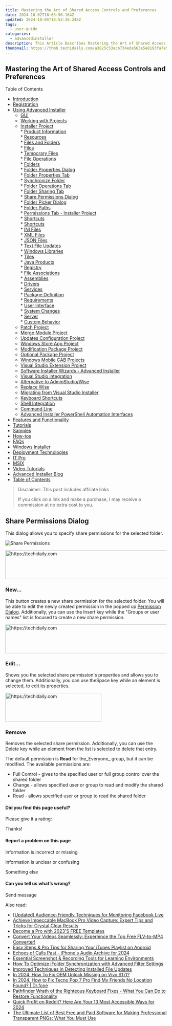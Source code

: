 ```yaml
---
title: Mastering the Art of Shared Access Controls and Preferences
date: 2024-10-02T18:03:50.164Z
updated: 2024-10-05T18:52:28.248Z
tags:
  - user-guide
categories:
  - advancedinstaller
description: This Article Describes Mastering the Art of Shared Access Controls and Preferences
thumbnail: https://thmb.techidaily.com/a3825c53acb734eda563e5e8193fa7e586da129de2b915844ef28bdfbf11f7f0.jpg
---
```


## Mastering the Art of Shared Access Controls and Preferences

Table of Contents

* [Introduction](https://tools.techidaily.com/advancedinstaller/products/)
* [Registration](https://tools.techidaily.com/advancedinstaller/products/)
* [Using Advanced Installer](https://tools.techidaily.com/advancedinstaller/products/)  
   * [GUI](https://tools.techidaily.com/advancedinstaller/products/)  
   * [Working with Projects](https://tools.techidaily.com/advancedinstaller/products/)  
   * [Installer Project](https://tools.techidaily.com/advancedinstaller/products/)  
         * [Product Information](https://tools.techidaily.com/advancedinstaller/products/)  
         * [Resources](https://tools.techidaily.com/advancedinstaller/products/)  
                  * [Files and Folders](https://tools.techidaily.com/advancedinstaller/products/)  
                              * [Files](https://tools.techidaily.com/advancedinstaller/products/)  
                              * [Temporary Files](https://tools.techidaily.com/advancedinstaller/products/)  
                              * [File Operations](https://tools.techidaily.com/advancedinstaller/products/)  
                              * [Folders](https://tools.techidaily.com/advancedinstaller/products/)  
                                             * [Folder Properties Dialog](https://tools.techidaily.com/advancedinstaller/products/)  
                                                               * [Folder Properties Tab](https://tools.techidaily.com/advancedinstaller/products/)  
                                                               * [Synchronize Folder](https://tools.techidaily.com/advancedinstaller/products/)  
                                                               * [Folder Operations Tab](https://tools.techidaily.com/advancedinstaller/products/)  
                                                               * [Folder Sharing Tab](https://tools.techidaily.com/advancedinstaller/products/)  
                                                                                    * [Share Permissions Dialog](https://tools.techidaily.com/advancedinstaller/products/)  
                                             * [Folder Picker Dialog](https://tools.techidaily.com/advancedinstaller/products/)  
                                             * [Folder Paths](https://tools.techidaily.com/advancedinstaller/products/)  
                              * [Permissions Tab - Installer Project](https://tools.techidaily.com/advancedinstaller/products/)  
                              * [Shortcuts](https://tools.techidaily.com/advancedinstaller/products/)  
                              * [Shortcuts](https://tools.techidaily.com/advancedinstaller/products/)  
                              * [INI Files](https://tools.techidaily.com/advancedinstaller/products/)  
                              * [XML Files](https://tools.techidaily.com/advancedinstaller/products/)  
                              * [JSON Files](https://tools.techidaily.com/advancedinstaller/products/)  
                              * [Text File Updates](https://tools.techidaily.com/advancedinstaller/products/)  
                              * [Windows Libraries](https://tools.techidaily.com/advancedinstaller/products/)  
                  * [Tiles](https://tools.techidaily.com/advancedinstaller/products/)  
                  * [Java Products](https://tools.techidaily.com/advancedinstaller/products/)  
                  * [Registry](https://tools.techidaily.com/advancedinstaller/products/)  
                  * [File Associations](https://tools.techidaily.com/advancedinstaller/products/)  
                  * [Assemblies](https://tools.techidaily.com/advancedinstaller/products/)  
                  * [Drivers](https://tools.techidaily.com/advancedinstaller/products/)  
                  * [Services](https://tools.techidaily.com/advancedinstaller/products/)  
         * [Package Definition](https://tools.techidaily.com/advancedinstaller/products/)  
         * [Requirements](https://tools.techidaily.com/advancedinstaller/products/)  
         * [User Interface](https://tools.techidaily.com/advancedinstaller/products/)  
         * [System Changes](https://tools.techidaily.com/advancedinstaller/products/)  
         * [Server](https://tools.techidaily.com/advancedinstaller/products/)  
         * [Custom Behavior](https://tools.techidaily.com/advancedinstaller/products/)  
   * [Patch Project](https://tools.techidaily.com/advancedinstaller/products/)  
   * [Merge Module Project](https://tools.techidaily.com/advancedinstaller/products/)  
   * [Updates Configuration Project](https://tools.techidaily.com/advancedinstaller/products/)  
   * [Windows Store App Project](https://tools.techidaily.com/advancedinstaller/products/)  
   * [Modification Package Project](https://tools.techidaily.com/advancedinstaller/products/)  
   * [Optional Package Project](https://tools.techidaily.com/advancedinstaller/products/)  
   * [Windows Mobile CAB Projects](https://tools.techidaily.com/advancedinstaller/products/)  
   * [Visual Studio Extension Project](https://tools.techidaily.com/advancedinstaller/products/)  
   * [Software Installer Wizards - Advanced Installer](https://tools.techidaily.com/advancedinstaller/products/)  
   * [Visual Studio integration](https://tools.techidaily.com/advancedinstaller/products/)  
   * [Alternative to AdminStudio/Wise](https://tools.techidaily.com/advancedinstaller/products/)  
   * [Replace Wise](https://tools.techidaily.com/advancedinstaller/products/)  
   * [Migrating from Visual Studio Installer](https://tools.techidaily.com/advancedinstaller/products/)  
   * [Keyboard Shortcuts](https://tools.techidaily.com/advancedinstaller/products/)  
   * [Shell Integration](https://tools.techidaily.com/advancedinstaller/products/)  
   * [Command Line](https://tools.techidaily.com/advancedinstaller/products/)  
   * [Advanced Installer PowerShell Automation Interfaces](https://tools.techidaily.com/advancedinstaller/products/)
* [Features and Functionality](https://tools.techidaily.com/advancedinstaller/products/)
* [Tutorials](https://tools.techidaily.com/advancedinstaller/products/)
* [Samples](https://tools.techidaily.com/advancedinstaller/products/)
* [How-tos](https://tools.techidaily.com/advancedinstaller/products/)
* [FAQs](https://tools.techidaily.com/advancedinstaller/products/)
* [Windows Installer](https://tools.techidaily.com/advancedinstaller/products/)
* [Deployment Technologies](https://tools.techidaily.com/advancedinstaller/products/)
* [IT Pro](https://tools.techidaily.com/advancedinstaller/products/)
* [MSIX](https://tools.techidaily.com/advancedinstaller/products/)
* [Video Tutorials](https://tools.techidaily.com/advancedinstaller/products/)
* [Advanced Installer Blog](https://tools.techidaily.com/advancedinstaller/products/)
* [Table of Contents](https://tools.techidaily.com/advancedinstaller/products/)

>  Disclaimer: This post includes affiliate links
>
>  If you click on a link and make a purchase, I may receive a commission at no extra cost to you.
>

## Share Permissions Dialog

This dialog allows you to specify share permissions for the selected folder.

![Share Permissions](https://cdn.advancedinstaller.com/img/dialog/share-permissions.png "Share Permissions")  

<!-- affiliate ads begin -->
<a href="https://aligracehair.sjv.io/c/5597632/1885932/19272" target="_top" id="1885932">
  <img src="//a.impactradius-go.com/display-ad/19272-1885932" border="0" alt="https://techidaily.com" width="728" height="90"/>
</a>
<img height="0" width="0" src="https://aligracehair.sjv.io/i/5597632/1885932/19272" style="position:absolute;visibility:hidden;" border="0" />
<!-- affiliate ads end -->

### New...

This button creates a new share permission for the selected folder. You will be able to edit the newly created permission in the popped up [Permission Dialog](https://tools.techidaily.com/advancedinstaller/products/). Additionally, you can use the Insert key while the "Groups or user names" list is focused to create a new share permission.

<!-- affiliate ads begin -->
<a href="https://aligracehair.sjv.io/c/5597632/1997695/19272" target="_top" id="1997695">
  <img src="//a.impactradius-go.com/display-ad/19272-1997695" border="0" alt="https://techidaily.com" width="728" height="90"/>
</a>
<img height="0" width="0" src="https://aligracehair.sjv.io/i/5597632/1997695/19272" style="position:absolute;visibility:hidden;" border="0" />
<!-- affiliate ads end -->

### Edit...

Shows you the selected share permission's properties and allows you to change them. Additionally, you can use theSpace key while an element is selected, to edit its properties. 

<!-- affiliate ads begin -->
<a href="https://aligracehair.sjv.io/c/5597632/2012415/19272" target="_top" id="2012415">
  <img src="//a.impactradius-go.com/display-ad/19272-2012415" border="0" alt="https://techidaily.com" width="300" height="90"/>
</a>
<img height="0" width="0" src="https://aligracehair.sjv.io/i/5597632/2012415/19272" style="position:absolute;visibility:hidden;" border="0" />
<!-- affiliate ads end -->

### Remove

Removes the selected share permission. Additionally, you can use the Delete key while an element from the list is selected to delete that entry. 

The default permission is **Read** for the_Everyone_ group, but it can be modified. The available permissions are:

* Full Control - gives to the specified user or full group control over the shared folder
* Change - allows specified user or group to read and modify the shared folder
* Read - allows specified user or group to read the shared folder

#### Did you find this page useful?

Please give it a rating:

 Thanks!

#### Report a problem on this page

Information is incorrect or missing

Information is unclear or confusing

Something else

#### Can you tell us what’s wrong?

Send message

<ins class="adsbygoogle"
     style="display:block"
     data-ad-format="autorelaxed"
     data-ad-client="ca-pub-7571918770474297"
     data-ad-slot="1223367746"></ins>

<ins class="adsbygoogle"
     style="display:block"
     data-ad-client="ca-pub-7571918770474297"
     data-ad-slot="8358498916"
     data-ad-format="auto"
     data-full-width-responsive="true"></ins>

<span class="atpl-alsoreadstyle">Also read:</span>
<div><ul>
<li><a href="https://facebook-video-files.techidaily.com/updated-audience-friendly-techniques-for-monitoring-facebook-live/"><u>[Updated] Audience-Friendly Techniques for Monitoring Facebook Live</u></a></li>
<li><a href="https://fox-ssl.techidaily.com/achieve-impeccable-macbook-pro-video-capture-expert-tips-and-tricks-for-crystal-clear-results/"><u>Achieve Impeccable MacBook Pro Video Capture: Expert Tips and Tricks for Crystal Clear Results</u></a></li>
<li><a href="https://extra-hints.techidaily.com/become-a-pro-with-2023s-free-templates/"><u>Become a Pro with 2023'S FREE Templates</u></a></li>
<li><a href="https://fox-ssl.techidaily.com/convert-your-videos-seamlessly-experience-the-top-free-flv-to-mp4-converter/"><u>Convert Your Videos Seamlessly: Experience the Top Free FLV-to-MP4 Converter!</u></a></li>
<li><a href="https://fox-ssl.techidaily.com/easy-steps-and-pro-tips-for-sharing-your-itunes-playlist-on-android/"><u>Easy Steps & Pro Tips for Sharing Your iTunes Playlist on Android</u></a></li>
<li><a href="https://fox-access.techidaily.com/echoes-of-calls-past-iphones-audio-archive-for-2024/"><u>Echoes of Calls Past - iPhone's Audio Archive for 2024</u></a></li>
<li><a href="https://screen-recording.techidaily.com/essential-screenshot-and-recording-tools-for-learning-environments/"><u>Essential Screenshot & Recording Tools for Learning Environments</u></a></li>
<li><a href="https://fox-ssl.techidaily.com/how-to-optimize-ifolder-synchronization-with-advanced-filter-settings/"><u>How To Optimize iFolder Synchronization with Advanced Filter Settings</u></a></li>
<li><a href="https://fox-ssl.techidaily.com/improved-techniques-in-detecting-installed-file-updates/"><u>Improved Techniques in Detecting Installed File Updates</u></a></li>
<li><a href="https://android-unlock.techidaily.com/in-2024-how-to-fix-oem-unlock-missing-on-vivo-s17t-by-drfone-android/"><u>In 2024, How To Fix OEM Unlock Missing on Vivo S17t?</u></a></li>
<li><a href="https://review-topics.techidaily.com/in-2024-how-to-fix-tecno-pop-7-pro-find-my-friends-no-location-found-drfone-by-drfone-virtual-android/"><u>In 2024, How to Fix Tecno Pop 7 Pro Find My Friends No Location Found? | Dr.fone</u></a></li>
<li><a href="https://win-solutions.techidaily.com/pathfinder-wrath-of-the-righteous-keyboard-fixes-what-you-can-do-to-restore-functionality/"><u>Pathfinder Wrath of the Righteous Keyboard Fixes - What You Can Do to Restore Functionality</u></a></li>
<li><a href="https://extra-skills.techidaily.com/quick-profit-on-reddit-here-are-your-13-most-accessible-ways-for-2024/"><u>Quick Profit on Reddit? Here Are Your 13 Most Accessible Ways for 2024</u></a></li>
<li><a href="https://fox-ssl.techidaily.com/the-ultimate-list-of-best-free-and-paid-software-for-making-professional-transparent-pngs-what-you-must-use/"><u>The Ultimate List of Best Free and Paid Software for Making Professional Transparent PNGs: What You Must Use</u></a></li>
</ul></div>

